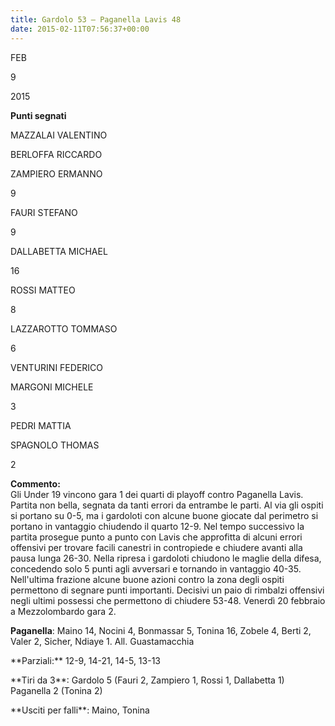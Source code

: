 ```yaml
---
title: Gardolo 53 – Paganella Lavis 48
date: 2015-02-11T07:56:37+00:00
---
```

FEB

9

2015

**Punti segnati**

MAZZALAI VALENTINO

BERLOFFA RICCARDO

ZAMPIERO ERMANNO

9

FAURI STEFANO

9

DALLABETTA MICHAEL

16

ROSSI MATTEO

8

LAZZAROTTO TOMMASO

6

VENTURINI FEDERICO

MARGONI MICHELE

3

PEDRI MATTIA

SPAGNOLO THOMAS

2

**Commento:**  
Gli Under 19 vincono gara 1 dei quarti di playoff contro Paganella Lavis. Partita non bella, segnata da tanti errori da entrambe le parti. Al via gli ospiti si portano su 0-5, ma i gardoloti con alcune buone giocate dal perimetro si portano in vantaggio chiudendo il quarto 12-9. Nel tempo successivo la partita prosegue punto a punto con Lavis che approfitta di alcuni errori offensivi per trovare facili canestri in contropiede e chiudere avanti alla pausa lunga 26-30. Nella ripresa i gardoloti chiudono le maglie della difesa, concedendo solo 5 punti agli avversari e tornando in vantaggio 40-35. Nell'ultima frazione alcune buone azioni contro la zona degli ospiti permettono di segnare punti importanti. Decisivi un paio di rimbalzi offensivi negli ultimi possessi che permettono di chiudere 53-48. Venerdì 20 febbraio a Mezzolombardo gara 2.

**Paganella**: Maino 14, Nocini 4, Bonmassar 5, Tonina 16, Zobele 4, Berti 2, Valer 2, Sicher, Ndiaye 1. All. Guastamacchia

\*\*Parziali:\*\* 12-9, 14-21, 14-5, 13-13

\*\*Tiri da 3\*\*: Gardolo 5 (Fauri 2, Zampiero 1, Rossi 1, Dallabetta 1) Paganella 2 (Tonina 2)

\*\*Usciti per falli\*\*: Maino, Tonina